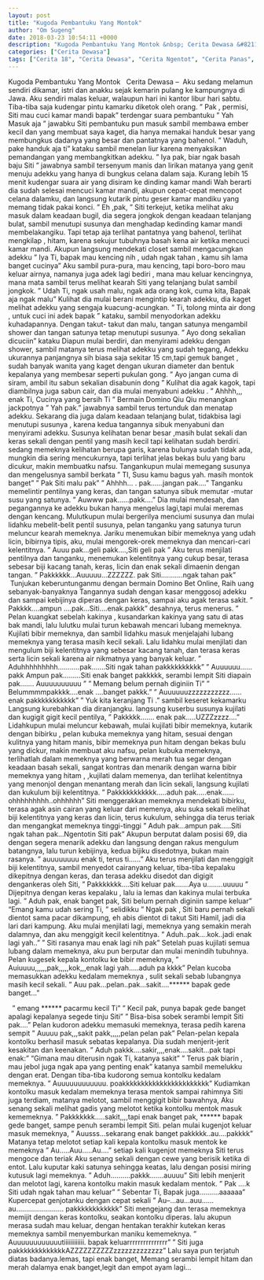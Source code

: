 ```yaml
---
layout: post
title: "Kugoda Pembantuku Yang Montok"
author: "Om Sugeng"
date: 2018-03-23 10:54:11 +0000
description: "Kugoda Pembantuku Yang Montok &nbsp; Cerita Dewasa &#8211;\u00a0\u00a0Aku sedang melamun sendiri dikamar, istri dan anakku sejak kemarin pulang ke kampungnya di Jawa. Aku sendiri malas keluar, walaupun hari in..."
categories: ["Cerita Dewasa"]
tags: ["Cerita 18", "Cerita Dewasa", "Cerita Ngentot", "Cerita Panas", "Kumpulan Cerita Dewasa"]
---
```



Kugoda Pembantuku Yang Montok
&nbsp;
Cerita Dewasa &#8211;  Aku sedang melamun sendiri dikamar, istri dan anakku sejak kemarin pulang ke kampungnya di Jawa. Aku sendiri malas keluar, walaupun hari ini kantor libur hari sabtu. Tiba-tiba saja kudengar pintu kamarku diketok oleh orang.
&#8221; Pak , permisi, Siti mau cuci kamar mandi bapak&#8221; terdengar suara pembantuku
&#8221; Yah Masuk aja &#8221; jawabku
Siti pembantuku pun masuk sambil membawa ember kecil dan yang membuat saya kaget, dia hanya memakai handuk besar yang membungkus dadanya yang besar dan pantatnya yang bahenol.
&#8221; Waduh, pake handuk aja ti&#8221; kataku sambil menelan liur karena menyaksikan pemandangan yang membangkitkan adekku.
&#8221; Iya pak, biar ngak basah baju Siti &#8221; jawabnya sambil tersenyum manis dan lirikan matanya yang genit menuju adekku yang hanya di bungkus celana dalam saja.
Kurang lebih 15 menit kudengar suara air yang disiram ke dinding kamar mandi
Wah berarti dia sudah selesai mencuci kamar mandi, akupun cepat-cepat mencopot
celana dalamku, dan langsung kutarik pintu geser kamar mandiku yang memang tidak pakai konci.
&#8221; Eh ,pak, &#8221; Siti terkejut, ketika melihat aku masuk dalam keadaan bugil, dia segera jongkok dengan keadaan telanjang bulat, sambil menutupi susunya dan menghadap kedinding kamar mandi membelakangiku.
Tapi tetap aja terlihat pantatnya yang bahenol, terlihat mengkilap , hitam, karena sekujur tubuhnya basah kena air ketika mencuci kamar mandi.
Akupun langsung mendekati closet sambil mengacungkan adekku
&#8221; Iya Ti, bapak mau kencing nih , udah ngak tahan , kamu sih lama banget cucinya&#8221;
Aku sambil pura-pura, mau kencing, tapi boro-boro mau keluar airnya, namanya juga
adek lagi bediri , mana mau keluar kencingnya, mana mata sambil terus melihat kearah Siti yang telanjang bulat sambil jongkok.
&#8221; Udah Ti, ngak usah malu, ngak ada orang kok, cuma kita, Bapak aja ngak malu&#8221;
Kulihat dia mulai berani mengintip kearah adekku, dia kaget melihat adekku yang sengaja kuacung-acungkan.
&#8221; Ti, tolong minta air dong , untuk cuci ini adek bapak &#8221; kataku, sambil menyodorkan adekku kuhadapannya.
Dengan takut- takut dan malu, tangan satunya mengambil shower dan tangan satunya tetap menutupi susunya.
&#8221; Ayo dong sekalian dicuciin&#8221; kataku
Diapun mulai berdiri, dan menyirami adekku dengan shower, sambil matanya terus melihat adekku yang sudah tegang, Adekku ukurannya panjangnya sih biasa saja sekitar 15 cm,tapi gemuk banget , sudah banyak wanita yang kaget dengan ukuran diameter dan bentuk kepalanya yang membesar seperti pukulan gong.
&#8221; Ayo jangan cuma di siram, ambil itu sabun sekalian disabunin dong &#8221;
Kulihat dia agak kagok, tapi diambilnya juga sabun cair, dan dia mulai menyabuni
adekku .
&#8221; Ahhhh,,, enak Ti, Cucinya yang bersih Ti &#8221; Bermain Domino Qiu Qiu menangkan jackpotnya
&#8221; Yah pak.&#8221; jawabnya sambil terus tertunduk dan menatap adekku.
Sekarang dia juga dalam keadaan telanjang bulat, tidakbisa lagi menutupi susunya , karena kedua tangannya sibuk menyabuni dan menyirami adekku.
Susunya kelihatan benar besar ,masih bulat sekali dan keras sekali dengan pentil yang masih kecil tapi kelihatan sudah berdiri. sedang memeknya kelihatan berupa garis, karena bulunya sudah tidak ada, mungkin dia sering mencukurnya, tapi terlihat jelas bekas bulu yang baru dicukur, makin membuatku nafsu.
Tangankupun mulai memegang susunya dan mengelusnya sambil berkata
&#8221; TI, Susu kamu bagus yah. masih montok banget&#8221;
&#8221; Pak Siti malu pak&#8221;
&#8221; Ahhhh&#8230; . pak&#8230;&#8230;jangan pak&#8230;.&#8221;
Tanganku memelintir pentilnya yang keras, dan tangan satunya sibuk memutar -mutar
susu yang satunya.
&#8221; Auwww pak&#8230;&#8230;pakk&#8230;.&#8221;
Dia mulai mendesah, dan pegangannya ke adekku bukan hanya mengelus lagi,tapi mulai meremas dengan kencang.
Mulutkupun mulai bergerilya menciumi susunya dan mulai lidahku mebelit-belit pentil susunya, pelan tanganku yang satunya turun meluncur kearah memeknya.
Jariku menemukan bibir memeknya yang udah licin, bibirnya tipis, aku, mulai mengorek-orek memeknya dan mencari-cari kelentitnya.
&#8221; Auuu pak&#8230;geli pakk&#8230;.,Siti geli pak &#8221;
Aku terus menjilati pentilnya dan tanganku, menemukan kelentitnya yang cukup besar, terasa sebesar biji kacang tanah, keras, licin dan enak sekali dimaenin dengan tangan.
&#8221; Pakkkkkk&#8230;Auuuuu&#8230;ZZZZZZ. pak Siti&#8230;&#8230;&#8230;..ngak tahan pak&#8221;   Tunjukan keberuntunganmu dengan bermain Domino Bet Online, Raih uang sebanyak-banyaknya
Tangannya sudah dengan kasar menggosoj adekku dan sampai kebijinya diperas dengan keras, sampai aku agak terasa sakit.
&#8221; Pakkkk&#8230;.ampun &#8230;.pak&#8230;Siti&#8230;.enak.pakkk&#8221; desahnya, terus menerus.
&#8221; Pelan kuangkat sebelah kakinya , kusandarkan kakinya yang satu di atas bak mandi, lalu lulutku mulai turun kebawah mencari lubang memeknya.
Kujilati bibir memeknya, dan sambil lidahku masuk menjelajahi lubang memeknya yang terasa masih kecil sekali. Lalu lidahku mulai menjilati dan mengulum biji kelentitnya yang sebesar kacang tanah, dan terasa keras serta licin sekali karena air nikmatnya yang banyak keluar.
&#8221; Aduhhhhhhhhh&#8230;&#8230;&#8230;..pak&#8230;&#8230;.Siti ngak tahan pakkkkkkkkkk&#8221;
&#8221; Auuuuuu&#8230;&#8230;pakk Ampun pak&#8230;&#8230;&#8230;Siti enak banget pakkkkk, serambi lempit Siti diapain pak&#8230;&#8230;. Auuuuuuuuuu &#8221;
&#8221; Memang belum pernah diginiin Ti&#8221;
&#8221; Belummmmpakkkk&#8230;.enak &#8230;.banget pakkk.&#8221;
&#8221; Auuuuuuzzzzzzzzzzz&#8230;&#8230; enak pakkkkkkkkkkk&#8221;
&#8221; Yuk kita keranjang Ti .&#8221; sambil keseret kekamarku
Langsung kurebahkan dia diranjangku. langsung kuserbu susunya kujilati dan kugigit
gigit kecil pentilya,
&#8221; Pakkkkk&#8230;&#8230;. enak pak&#8230;..UZZZzzzz&#8230;.&#8221;
Lidahkupun mulai meluncur kebawah, mulai kujilati bibir memeknya, kutarik dengan bibirku , pelan kubuka memeknya yang hitam, sesuai dengan kulitnya yang hitam manis, bibir memeknya pun hitam dengan bekas bulu yang dickur, makin membuat aku nafsu, pelan kubuka memeknya, terlihatlah dalam memeknya yang berwarna merah tua segar dengan keadaan basah sekali, sangat kontras dan menarik dengan warna bibir memeknya yang hitam , ,kujilati dalam memenya, dan terlihat kelentitnya yang menonjol dengan menantang merah dan licin sekali, langsung kujilati dan kukulum biji kelentitnya.
&#8221; Pakkkkkkkkkkk&#8230;..aduh pak&#8230;..enak&#8230;&#8230;ohhhhhhhhh..ohhhhhh&#8221;
Siti menggerakkan memeknya mendekati bibirku, terasa agak asin cairan yang keluar dari memenya, aku suka sekali melihat biji kelentitnya yang keras dan licin, terus kukulum, sehingga dia terus teriak dan mengangkat memeknya tinggi-tinggi
&#8221; Aduh pak&#8230;ampun pak&#8230;..Siti ngak tahan pak&#8230;Ngentotin Siti pak&#8221;
Akupun berputat dalam posisi 69, dia dengan segera menarik adekku dan langsung dengan rakus mengulum batangnya, lalu turun kebijinya, kedua bijiku disedotnya, bukan main rasanya.
&#8221; auuuuuuuu enak ti, terus ti&#8230;&#8230;&#8221;
Aku terus menjilati dan menggigit biji kelentitnya, sambil menyedot cairanyang keluar,
tiba-tiba kepalaku dikepitnya dengan keras, dan terasa adekku disedot dan digigit dengankeras oleh Siti,
&#8221; Pakkkkkkk&#8230;.Siti keluar pak&#8230;&#8230;.Aya u&#8230;&#8230;..uuuuu &#8221;
Dijepitnya dengan keras kepalaku , lalu ia lemas dan kakinya mulai terbuka lagi.
&#8221; Aduh pak, enak banget pak, Siti belum pernah diginiin sampe keluar&#8221;
&#8220;Emang kamu udah sering Ti, &#8221; selidikku
&#8221; Ngak pak , Siti baru pernah sekali dientot sama pacar dikampung, eh abis dientot di takut Siti Hamil, jadi dia lari dari kampung.
Aku mulai menjilati lagi, memeknya yang semakin merah dalamnya, dan aku
menggigit kecil kelentitnya.
&#8221; Aduh..pak&#8230;.kok..jadi enak lagi yah..&#8221;
&#8221; Siti rasanya mau enak lagi nih pak&#8221;
Setelah puas kujilati semua lubang dalam memeknya, aku pun berputar dan mulai menindih tubuhnya. Pelan kugesek kepala kontolku ke bibir memeknya,
&#8221; Auiuuuu,,,,,,pak,,,,,kok,,,enak lagi yah&#8230;..aduh pa kkkk&#8221;
Pelan kucoba memasukkan adekku kedalam memeknya , sulit sekali sebab lubangnya masih kecil sekali.
&#8221; Auu pak&#8230;pelan..pak&#8230;sakit&#8230;.****** bapak gede banget&#8230;&#8221;
&nbsp;

&nbsp;
&#8221; emang ****** pacarmu kecil Ti&#8221;
&#8221; Kecil pak, punya bapak gede banget apalagi kepalanya segede tinju Siti&#8221;
&#8221; Bisa-bisa sobek serambi lempit Siti pak&#8230;.&#8221;
Pelan kudoron adekku memasuki memeknya, terasa pedih karena sempit
&#8221; Auuuu pak,,,sakit pakk,,,,,pelan pelan pak&#8221;
Pelan-pelan kepala kontolku berhasil masuk sebatas kepalanya.
Dia sudah menjerit-jerit kesakitan dan keenakan.
&#8221; Aduh pakkk&#8230;.sakir,,,,enak&#8230;.sakit&#8230;pak tapi enak:&#8221;
&#8220;Gimana mau diterusin ngak Ti, katanya sakit&#8221;
&#8221; Terus pak biarin , mau jebol juga ngak apa yang penting enak&#8221;
katanya sambil memelukku dengan erat.
Dengan tiba-tiba kudorong semua kontolku kedalam memeknya.
&#8221; Auuuuuuuuuuuu. poakkkkkkkkkkkkkkkkkkkkkkk&#8221;
Kudiamkan kontolku masuk kedalam memeknya terasa mentok sampai rahimnya
Siti juga terdiam, matanya melotot, sambil menggigit bibir bawahnya,
Aku senang sekali melihat gadis yang melotot ketika kontolku mentok masuk kememeknya.
&#8221; Pakkkkkkk&#8230;..sakit,,,,tapi enak banget pak, ****** bapak gede banget, sampe penuh serambi lempit Siti.
pelan mulai kugenjot keluar masuk memeknya,
&#8221; Auusss&#8230;sekarang enak banget pakkkkk..au&#8230;.pakkkk&#8221;
Matanya tetap melotot setiap kali kepala kontolku masuk mentok ke memeknya
&#8221; Au&#8230;..Auu&#8230;..Au&#8230;.&#8221; setiap kali kugenjot memeknya Siti terus mengoce dan teriak
Aku senang sekali dengan cewe yang berisik ketika di entot.
Lalu kuputar kaki satunya sehingga keatas, lalu dengan posisi miring kutusuk lagi memeknya.
&#8221; Aduh&#8230;&#8230;&#8230;.pakkk&#8230;&#8230;.auuuu&#8221;
Siti lebih menjerit dan melotot lagi, karena kontolku makin masuk kedalam mentok.
&#8221; Pak &#8230;.k Siti udah ngak tahan mau keluar&#8221;
&#8221; Sebentar Ti, Bapak juga&#8230;&#8230;&#8230;.aaaaaa&#8221;
Kupercepat genjotanku dengan cepat sekali
&#8221; Au&#8211;&#8230;au&#8230;auu&#8230;&#8230;au&#8230;&#8230;&#8230;&#8230;&#8230;&#8230;&#8230;&#8230; pakkkkkkkkkkkk&#8221;
Siti mengejang dan terasa memeknya memijit dengan keras kontolku, seakan kontolku diperas. lalu akupun merasa sudah mau keluar, dengan hentakan terakhir
kutekan keras memeknya sambil menyemburkan maniku kememeknya.
&#8221; Auuuuuuuuuuuutiiiiiiiiiiii. bapak keluarrrrrrrrrrrrrrr&#8221;
&#8221; Siti juga pakkkkkkkkkkkkkAZZZZZZZZZZzzzzzzzzzzzzz&#8221;
Lalu saya pun terjatuh diatas badanya.lemas, tapi enak banget,
Memang serambi lempit hitam dan merah dalamya enak banget,legit dan empot ayam lagi&#8230;
